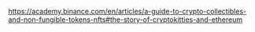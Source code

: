 https://academy.binance.com/en/articles/a-guide-to-crypto-collectibles-and-non-fungible-tokens-nfts#the-story-of-cryptokitties-and-ethereum
